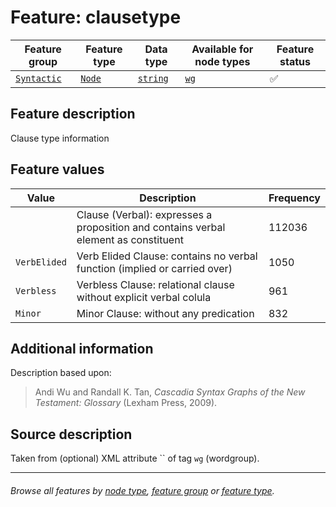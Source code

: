 # Feature: clausetype

Feature group | Feature type | Data type | Available for node types | Feature status
---  | --- | --- | --- | ---
[`Syntactic`](featuresbygroup.md#syntactic-features) | [`Node`](featuresbyfeaturetype.md#node-features) | [`string`](featuresbydatatype.md#string-datatype) | [`wg`](featuresbynodetype.md#wordgroup-nodes) |✅

## Feature description

Clause type information 

## Feature values

Value | Description | Frequency
--- | --- | ---
` `	 | Clause (Verbal): expresses a proposition and contains verbal element as constituent | 112036
`VerbElided` | Verb Elided Clause: contains no verbal function (implied or carried over) | 1050
`Verbless` | Verbless Clause: relational clause without explicit verbal colula | 961
`Minor`	| Minor Clause: without any predication |  832

## Additional information

Description based upon:
> Andi Wu and Randall K. Tan, *Cascadia Syntax Graphs of the New Testament: Glossary* (Lexham 
Press, 2009).


## Source description
Taken from (optional) XML attribute `` of tag `wg` (wordgroup).

---
###### *Browse all features by [node type](featuresbynodetype.md#readme), [feature group](featuresbygroup.md#readme) or [feature type](featuresbyfeaturetype.md#readme).*
